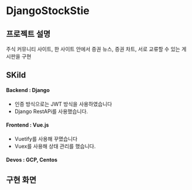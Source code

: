 # DjangoStockStie

## 프로젝트 설명
주식 커뮤니티 사이트,  한 사이트 안에서 증권 뉴스, 증권 차트, 서로 교류할 수 있는 게시판을 구현

## SKild
#### Backend : Django
* 인증 방식으로는 JWT 방식을 사용하였습니다
* Django RestAPi를 사용했습니다.


#### Frontend : Vue.js
* Vuetify를 사용해 꾸몄습니다
* Vuex를 사용해 상태 관리를 했습니다.


#### Devos : GCP, Centos


## 구현 화면


